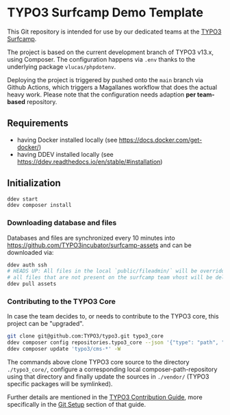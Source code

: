 # TYPO3 Surfcamp Demo Template

This Git repository is intended for use by our dedicated teams at the [TYPO3 Surfcamp](https://surfcamp.typo3.com/).

The project is based on the current development branch of TYPO3 v13.x, using Composer. The configuration happens via
`.env` thanks to the underlying package `vlucas/phpdotenv`.

Deploying the project is triggered by pushed onto the `main` branch via Github Actions, which triggers a Magallanes
workflow that does the actual heavy work. Please note that the configuration needs adaption **per team-based** repository.

## Requirements

* having Docker installed locally (see https://docs.docker.com/get-docker/)
* having DDEV installed locally (see https://ddev.readthedocs.io/en/stable/#installation)


## Initialization

```sh
ddev start
ddev composer install
```

### Downloading database and files

Databases and files are synchronized every 10 minutes into
https://github.com/TYPO3incubator/surfcamp-assets and can be downloaded via:

```sh
ddev auth ssh
# HEADS UP: All files in the local `public/fileadmin/` will be overridden, that means:
# all files that are not present on the surfcamp team vhost will be deleted from fileadmin
ddev pull assets
```

### Contributing to the TYPO3 Core

In case the team decides to, or needs to contribute to the TYPO3 core, this project can be "upgraded".

```sh
git clone git@github.com:TYPO3/typo3.git typo3_core
ddev composer config repositories.typo3_core --json '{"type": "path", "url": "typo3_core/typo3/sysext/*"}'
ddev composer update 'typo3/cms-*' -W
```

The commands above clone TYPO3 core source to the directory `./typo3_core/`, configure
a corresponding local composer-path-repository using that directory and finally
update the sources in `./vendor/` (TYPO3 specific packages will be symlinked).

Further details are mentioned in the [TYPO3 Contribution Guide](https://docs.typo3.org/m/typo3/guide-contributionworkflow/main/en-us/Index.html),
more specifically in the [Git Setup](https://docs.typo3.org/m/typo3/guide-contributionworkflow/main/en-us/Setup/Git/Index.html) section of that guide.
